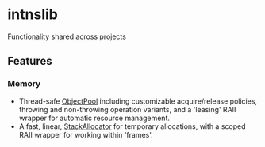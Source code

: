 # intnslib

Functionality shared across projects

## Features

### Memory

- Thread-safe [ObjectPool](https://intns.github.io/intnslib/classintns_1_1memory_1_1ObjectPool.html) including customizable acquire/release policies, throwing and non-throwing operation variants, and a 'leasing' RAII wrapper for automatic resource management.
- A fast, linear, [StackAllocator](https://intns.github.io/intnslib/classintns_1_1memory_1_1StackAllocator.html) for temporary allocations, with a scoped RAII wrapper for working within 'frames'.
